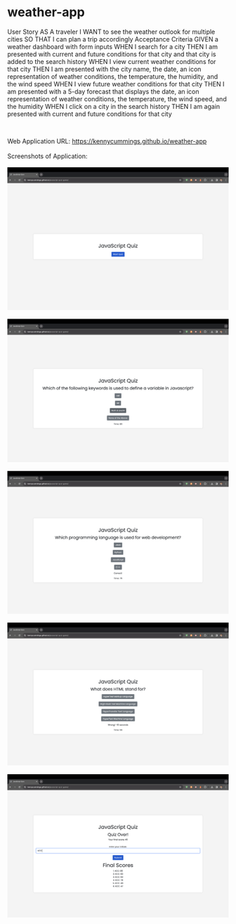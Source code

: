 # weather-app

User Story
AS A traveler
I WANT to see the weather outlook for multiple cities
SO THAT I can plan a trip accordingly
Acceptance Criteria
GIVEN a weather dashboard with form inputs
WHEN I search for a city
THEN I am presented with current and future conditions for that city and that city is added to the search history
WHEN I view current weather conditions for that city
THEN I am presented with the city name, the date, an icon representation of weather conditions, the temperature, the humidity, and the wind speed
WHEN I view future weather conditions for that city
THEN I am presented with a 5-day forecast that displays the date, an icon representation of weather conditions, the temperature, the wind speed, and the humidity
WHEN I click on a city in the search history
THEN I am again presented with current and future conditions for that city


<br>

Web Application URL: https://kennycummings.github.io/weather-app
<br>
<br>
Screenshots of Application:
<br>
<br>
![Homepage](./Images/screenshot-1.png)
<br>
<br>
![Multiple Choice Bubbles](./Images/screenshot-2.png)
<br>
<br>
![Correct Answer](./Images/screenshot-3.png)
<br>
<br>
![Wrong Answer](./Images/screenshot-4.png)
<br>
<br>
![High Score Display](./Images/screenshot-5.png)

